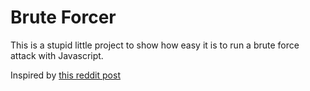 # Brute Forcer

This is a stupid little project to show how easy it is to run a brute force attack with Javascript.

Inspired by [this reddit post](https://www.reddit.com/r/ProgrammerHumor/comments/k8cjjs/brute_force_best_decoding_method/)
